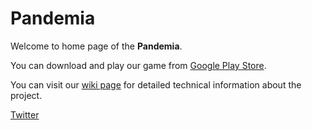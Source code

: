 # Pandemia

Welcome to home page of the **Pandemia**.

You can download and play our game from [Google Play Store](https://play.google.com/store/apps/details?id=com.entropyGames.Pandemia&hl=en_US&gl=US).

You can visit our [wiki page](https://github.com/barisalhan/Pandemia/wiki) for detailed technical information about the project.

[Twitter](https://twitter.com/GamePandemia)
